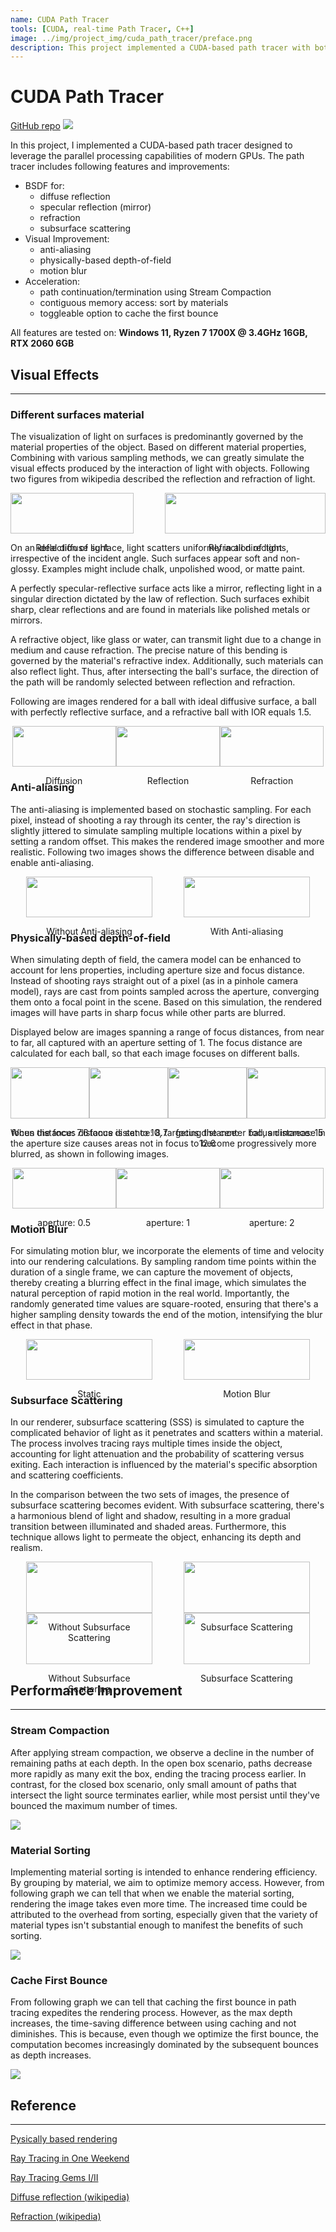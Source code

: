 ```yaml
---
name: CUDA Path Tracer
tools: [CUDA, real-time Path Tracer, C++]
image: ../img/project_img/cuda_path_tracer/preface.png
description: This project implemented a CUDA-based path tracer with both visual and performance improvement.
---
```


# CUDA Path Tracer

[GitHub repo](https://github.com/TongHuoAo/Project3-CUDA-Path-Tracer)
![](../img/project_img/cuda_path_tracer/preface.png)

In this project, I implemented a CUDA-based path tracer designed to leverage the parallel processing capabilities of modern GPUs. The path tracer includes following features and improvements:
* BSDF for:
    * diffuse reflection
    * specular reflection (mirror)
    * refraction
    * subsurface scattering
* Visual Improvement:
    * anti-aliasing
    * physically-based depth-of-field
    * motion blur
* Acceleration:
    * path continuation/termination using Stream Compaction
    * contiguous memory access: sort by materials
    * toggleable option to cache the first bounce

All features are tested on: **Windows 11, Ryzen 7 1700X @ 3.4GHz 16GB, RTX 2060 6GB**

## **Visual Effects**
-------
### Different surfaces material

The visualization of light on surfaces is predominantly governed by the material properties of the object. Based on different material properties, Combining with various sampling methods, we can greatly simulate the visual effects produced by the interaction of light with objects. Following two figures from wikipedia described the reflection and refraction of light.

<div style="display: flex; justify-content: center; text-align: center;">
  <div style="flex: 1; max-width: 39%; margin-right: 10%;">
    <img src="../img/project_img/cuda_path_tracer/reflection_wikipedia.png" style="width: 100%; height: auto;" />
    <p>Reflection of light</p>
  </div>
  
  <div style="flex: 1; max-width: 61%;">
    <img src="../img/project_img/cuda_path_tracer/refraction_wikipedia.png" style="width: 100%; height: auto;" /> 
    <p>Refraction of light</p>
  </div>
</div>

On an ideal diffuse surface, light scatters uniformly in all directions, irrespective of the incident angle. Such surfaces appear soft and non-glossy. Examples might include chalk, unpolished wood, or matte paint. 

A perfectly specular-reflective surface acts like a mirror, reflecting light in a singular direction dictated by the law of reflection. Such surfaces exhibit sharp, clear reflections and are found in materials like polished metals or mirrors. 

A refractive object, like glass or water, can transmit light due to a change in medium and cause refraction. The precise nature of this bending is governed by the material's refractive index. Additionally, such materials can also reflect light. Thus, after intersecting the ball's surface, the direction of the path will be randomly selected between reflection and refraction.

Following are images rendered for a ball with ideal diffusive surface, a ball with perfectly reflective surface, and a refractive ball with IOR equals 1.5.

<div style="display: flex; justify-content: center; text-align: center;">
  
  <div style="flex: 1; max-width: 33%;">
    <img src="../img/project_img/cuda_path_tracer/basic_diffusion.png" style="width: 100%; height: auto;" />
    <p>Diffusion</p>
  </div>
  
  <div style="flex: 1; max-width: 33%;">
    <img src="../img/project_img/cuda_path_tracer/basic_reflection.png" style="width: 100%; height: auto;" /> 
    <p>Reflection</p>
  </div>
  
  <div style="flex: 1; max-width: 33%;">
    <img src="../img/project_img/cuda_path_tracer/basic_refraction.png" style="width: 100%; height: auto;" /> 
    <p>Refraction</p>
  </div>
</div>

### Anti-aliasing

The anti-aliasing is implemented based on stochastic sampling. For each pixel, instead of shooting a ray through its center, the ray's direction is slightly jittered to simulate sampling multiple locations within a pixel by setting a random offset. This makes the rendered image smoother and more realistic. Following two images shows the difference between disable and enable anti-aliasing.

<div style="display: flex; justify-content: center; text-align: center;">
  <div style="flex: 1; max-width: 40%; margin-right: 10%;">
    <img src="../img/project_img/cuda_path_tracer/without_anti_aliasing_zoomin.png" style="width: 100%; height: auto;" />
    <p>Without Anti-aliasing</p>
  </div>
  
  <div style="flex: 1; max-width: 40%;">
    <img src="../img/project_img/cuda_path_tracer/anti_aliasing_zoomin.png" style="width: 100%; height: auto;" /> 
    <p>With Anti-aliasing</p>
  </div>
</div>



### Physically-based depth-of-field

When simulating depth of field, the camera model can be enhanced to account for lens properties, including aperture size and focus distance. Instead of shooting rays straight out of a pixel (as in a pinhole camera model), rays are cast from points sampled across the aperture, converging them onto a focal point in the scene. Based on this simulation, the rendered images will have parts in sharp focus while other parts are blurred.

Displayed below are images spanning a range of focus distances, from near to far, all captured with an aperture setting of 1. The focus distance are calculated for each ball, so that each image focuses on different balls.

<div style="display: flex; justify-content: center; text-align: center;">
  <div style="flex: 1; max-width: 40%;">
    <img src="../img/project_img/cuda_path_tracer/focus_7_6.png" style="width: 100%; height: auto; " />
    <p>focus distance: 7.6</p>
  </div>
  
  <div style="flex: 1; max-width: 40%;">
    <img src="../img/project_img/cuda_path_tracer/focus_8_7.png" style="width: 100%; height: auto;" /> 
    <p>focus distance: 8.7</p>
  </div>

  <div style="flex: 1; max-width: 40%;">
    <img src="../img/project_img/cuda_path_tracer/focus_12_6.png" style="width: 100%; height: auto;" /> 
    <p>focus distance: 12.6</p>
  </div>
  <div style="flex: 1; max-width: 40%;">
    <img src="../img/project_img/cuda_path_tracer/focus_15.png" style="width: 100%; height: auto;" /> 
    <p>focus distance: 15</p>
  </div>
</div>

When the focus distance is set to 10, targeting the center ball, an increase in the aperture size causes areas not in focus to become progressively more blurred, as shown in following images.

<div style="display: flex; justify-content: center; text-align: center;">
  <div style="flex: 1; max-width: 33%;">
    <img src="../img/project_img/cuda_path_tracer/aperture_0_5.png" style="width: 100%; height: auto; " />
    <p>aperture: 0.5</p>
  </div>
  
  <div style="flex: 1; max-width: 33%;">
    <img src="../img/project_img/cuda_path_tracer/focus_10.png" style="width: 100%; height: auto;" /> 
    <p>aperture: 1</p>
  </div>

  <div style="flex: 1; max-width: 33%;">
    <img src="../img/project_img/cuda_path_tracer/aperture_2.png" style="width: 100%; height: auto;" /> 
    <p>aperture: 2</p>
  </div>
</div>

### Motion Blur

For simulating motion blur, we incorporate the elements of time and velocity into our rendering calculations. By sampling random time points within the duration of a single frame, we can capture the movement of objects, thereby creating a blurring effect in the final image, which simulates the natural perception of rapid motion in the real world. Importantly, the randomly generated time values are square-rooted, ensuring that there's a higher sampling density towards the end of the motion, intensifying the blur effect in that phase.

<div style="display: flex; justify-content: center; text-align: center;">
  <div style="flex: 1; max-width: 40%; margin-right: 10%;">
    <img src="../img/project_img/cuda_path_tracer/static.png" style="width: 100%; height: auto;" />
    <p>Static</p>
  </div>
  
  <div style="flex: 1; max-width: 40%;">
    <img src="../img/project_img/cuda_path_tracer/motion_blur.png" style="width: 100%; height: auto;" /> 
    <p>Motion Blur</p>
  </div>
</div>

### Subsurface Scattering

In our renderer, subsurface scattering (SSS) is simulated to capture the complicated behavior of light as it penetrates and scatters within a material. The process involves tracing rays multiple times inside the object, accounting for light attenuation and the probability of scattering versus exiting. Each interaction is influenced by the material's specific absorption and scattering coefficients.

In the comparison between the two sets of images, the presence of subsurface scattering becomes evident. With subsurface scattering, there's a harmonious blend of light and shadow, resulting in a more gradual transition between illuminated and shaded areas. Furthermore, this technique allows light to permeate the object, enhancing its depth and realism.

<div style="display: flex; justify-content: center; text-align: center;">
  <div style="flex: 1; max-width: 40%; margin-right: 10%;">
    <img src="../img/project_img/cuda_path_tracer/withou_subsurface_scattering.png" style="width: 100%; height: auto;" />
    <p>Without Subsurface Scattering</p>
  </div>
  
  <div style="flex: 1; max-width: 40%;">
    <img src="../img/project_img/cuda_path_tracer/subsurface_scattering.png" style="width: 100%; height: auto;" /> 
    <p>Subsurface Scattering</p>
  </div>
</div>

<div style="display: flex; justify-content: center; text-align: center;">
  <div style="flex: 1; max-width: 40%; margin-right: 10%;">
    <img src="../img/project_img/cuda_path_tracer/without_sss_close_to_light.png" style="width: 100%; height: auto;" />
    <p>Without Subsurface Scattering</p>
  </div>
  
  <div style="flex: 1; max-width: 40%;">
    <img src="../img/project_img/cuda_path_tracer/sss_close_to_light.png" style="width: 100%; height: auto;" /> 
    <p>Subsurface Scattering</p>
  </div>
</div>

## **Performance Improvement**
-------
### Stream Compaction

After applying stream compaction, we observe a decline in the number of remaining paths at each depth. In the open box scenario, paths decrease more rapidly as many exit the box, ending the tracing process earlier. In contrast, for the closed box scenario, only small amount of paths that intersect the light source terminates earlier, while most persist until they've bounced the maximum number of times.

![](/img/project_img/cuda_path_tracer/stream_compaction.png)

### Material Sorting

Implementing material sorting is intended to enhance rendering efficiency. By grouping by material, we aim to optimize memory access. However, from following graph we can tell that when we enable the material sorting, rendering the image takes even more time. The increased time could be attributed to the overhead from sorting, especially given that the variety of material types isn't substantial enough to manifest the benefits of such sorting.

![](/img/project_img/cuda_path_tracer/material_sorting.png)

### Cache First Bounce

From following graph we can tell that caching the first bounce in path tracing expedites the rendering process. However, as the max depth increases, the time-saving difference between using caching and not diminishes. This is because, even though we optimize the first bounce, the computation becomes increasingly dominated by the subsequent bounces as depth increases.

![](/img/project_img/cuda_path_tracer/cache.png)


## Reference
-------

[Pysically based rendering](https://pbr-book.org/3ed-2018/contents)

[Ray Tracing in One Weekend](https://github.com/RayTracing/raytracing.github.io)

[Ray Tracing Gems I/II](https://www.realtimerendering.com/raytracinggems/)

[Diffuse reflection (wikipedia)](https://en.wikipedia.org/wiki/Diffuse_reflection)

[Refraction (wikipedia)](https://en.wikipedia.org/wiki/Refraction)